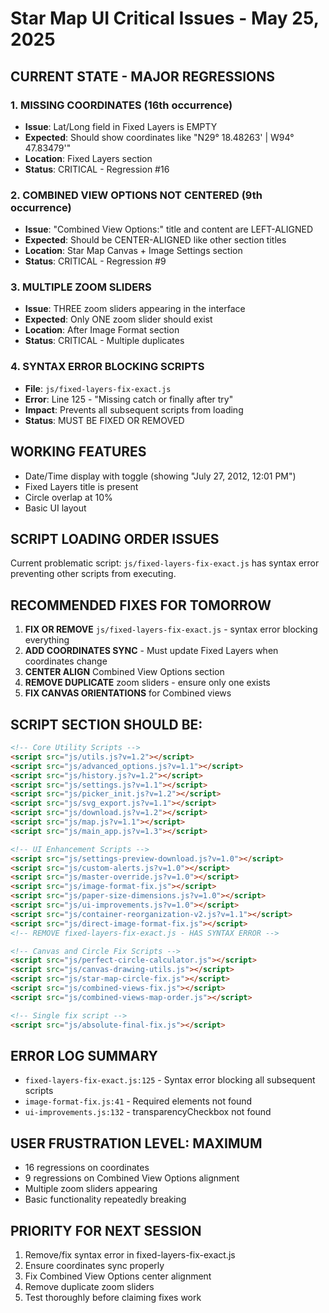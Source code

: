 # Star Map UI Critical Issues - May 25, 2025

## CURRENT STATE - MAJOR REGRESSIONS

### 1. MISSING COORDINATES (16th occurrence)
- **Issue**: Lat/Long field in Fixed Layers is EMPTY
- **Expected**: Should show coordinates like "N29° 18.48263' | W94° 47.83479'"
- **Location**: Fixed Layers section
- **Status**: CRITICAL - Regression #16

### 2. COMBINED VIEW OPTIONS NOT CENTERED (9th occurrence)
- **Issue**: "Combined View Options:" title and content are LEFT-ALIGNED
- **Expected**: Should be CENTER-ALIGNED like other section titles
- **Location**: Star Map Canvas + Image Settings section
- **Status**: CRITICAL - Regression #9

### 3. MULTIPLE ZOOM SLIDERS
- **Issue**: THREE zoom sliders appearing in the interface
- **Expected**: Only ONE zoom slider should exist
- **Location**: After Image Format section
- **Status**: CRITICAL - Multiple duplicates

### 4. SYNTAX ERROR BLOCKING SCRIPTS
- **File**: `js/fixed-layers-fix-exact.js`
- **Error**: Line 125 - "Missing catch or finally after try"
- **Impact**: Prevents all subsequent scripts from loading
- **Status**: MUST BE FIXED OR REMOVED

## WORKING FEATURES
- Date/Time display with toggle (showing "July 27, 2012, 12:01 PM")
- Fixed Layers title is present
- Circle overlap at 10%
- Basic UI layout

## SCRIPT LOADING ORDER ISSUES
Current problematic script: `js/fixed-layers-fix-exact.js` has syntax error preventing other scripts from executing.

## RECOMMENDED FIXES FOR TOMORROW

1. **FIX OR REMOVE** `js/fixed-layers-fix-exact.js` - syntax error blocking everything
2. **ADD COORDINATES SYNC** - Must update Fixed Layers when coordinates change
3. **CENTER ALIGN** Combined View Options section
4. **REMOVE DUPLICATE** zoom sliders - ensure only one exists
5. **FIX CANVAS ORIENTATIONS** for Combined views

## SCRIPT SECTION SHOULD BE:
```html
<!-- Core Utility Scripts -->
<script src="js/utils.js?v=1.2"></script>
<script src="js/advanced_options.js?v=1.1"></script>
<script src="js/history.js?v=1.2"></script>
<script src="js/settings.js?v=1.1"></script>
<script src="js/picker_init.js?v=1.2"></script>
<script src="js/svg_export.js?v=1.1"></script>
<script src="js/download.js?v=1.2"></script>
<script src="js/map.js?v=1.1"></script>
<script src="js/main_app.js?v=1.3"></script>

<!-- UI Enhancement Scripts -->
<script src="js/settings-preview-download.js?v=1.0"></script>
<script src="js/custom-alerts.js?v=1.0"></script>
<script src="js/master-override.js?v=1.0"></script>
<script src="js/image-format-fix.js"></script>
<script src="js/paper-size-dimensions.js?v=1.0"></script>
<script src="js/ui-improvements.js?v=1.0"></script>
<script src="js/container-reorganization-v2.js?v=1.1"></script>
<script src="js/direct-image-format-fix.js"></script>
<!-- REMOVE fixed-layers-fix-exact.js - HAS SYNTAX ERROR -->

<!-- Canvas and Circle Fix Scripts -->
<script src="js/perfect-circle-calculator.js"></script>
<script src="js/canvas-drawing-utils.js"></script>
<script src="js/star-map-circle-fix.js"></script>
<script src="js/combined-views-fix.js"></script>
<script src="js/combined-views-map-order.js"></script>

<!-- Single fix script -->
<script src="js/absolute-final-fix.js"></script>
```

## ERROR LOG SUMMARY
- `fixed-layers-fix-exact.js:125` - Syntax error blocking all subsequent scripts
- `image-format-fix.js:41` - Required elements not found
- `ui-improvements.js:132` - transparencyCheckbox not found

## USER FRUSTRATION LEVEL: MAXIMUM
- 16 regressions on coordinates
- 9 regressions on Combined View Options alignment
- Multiple zoom sliders appearing
- Basic functionality repeatedly breaking

## PRIORITY FOR NEXT SESSION
1. Remove/fix syntax error in fixed-layers-fix-exact.js
2. Ensure coordinates sync properly
3. Fix Combined View Options center alignment
4. Remove duplicate zoom sliders
5. Test thoroughly before claiming fixes work
